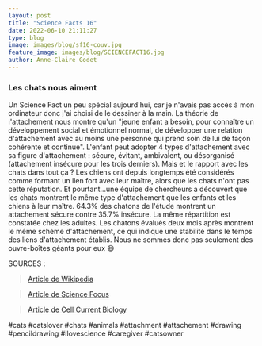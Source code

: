 ```yaml
---
layout: post
title: "Science Facts 16"
date: 2022-06-10 21:11:27
type: blog
image: images/blog/sf16-couv.jpg
feature_image: images/blog/SCIENCEFACT16.jpg
author: Anne-Claire Godet
---
```

### Les chats nous aiment

Un Science Fact un peu spécial aujourd'hui, car je n'avais pas accès à mon ordinateur donc j'ai choisi de le dessiner à la main. La théorie de l'attachement nous montre qu'un "jeune enfant a besoin, pour connaître un développement social et émotionnel normal, de développer une relation d'attachement avec au moins une personne qui prend soin de lui de façon cohérente et continue". L'enfant peut adopter 4 types d'attachement avec sa figure d'attachement : sécure, évitant, ambivalent, ou désorganisé (attachement insécure pour les trois derniers). Mais et le rapport avec les chats dans tout ça ? Les chiens ont depuis longtemps été considérés comme formant un lien fort avec leur maître, alors que les chats n'ont pas cette réputation. Et pourtant...une équipe de chercheurs a découvert que les chats montrent le même type d'attachement que les enfants et les chiens à leur maître. 64.3% des chatons de l'étude montrent un attachement sécure contre 35.7% insécure. La même répartition est constatée chez les adultes. Les chatons évalués deux mois après montrent le même schème d'attachement, ce qui indique une stabilité dans le temps des liens d'attachement établis. Nous ne sommes donc pas seulement des ouvre-boîtes géants pour eux 😄




SOURCES :

> <a href="https://doi.org/10.1016/j.cub.2019.08.036 / https://fr.m.wikipedia.org/wiki/Th%C3%A9orie_de_l%27attachement / ">Article de Wikipedia </a>

> <a href="https://www.sciencefocus.com/news/cats-do-form-strong-social-bonds-with-their-owners/">Article de Science Focus</a>

> <a href="https://www.cell.com/current-biology/fulltext/S0960-9822(19)31086-3?_returnURL=https%3A%2F%2Flinkinghub.elsevier.com%2Fretrieve%2Fpii%2FS0960982219310863%3Fshowall%3Dtrue">Article de Cell Current Biology</a>


#cats #catslover #chats #animals #attachment #attachement #drawing #pencildrawing #ilovescience #caregiver #catsowner

